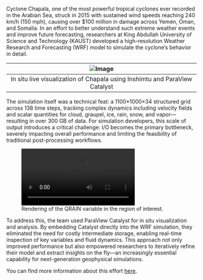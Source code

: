 
Cyclone Chapala, one of the most powerful tropical cyclones ever recorded in the Arabian Sea, struck in 2015 with sustained wind speeds reaching 240 km/h (150 mph), causing over $100 million in damage across Yemen, Oman, and Somalia. In an effort to better understand such extreme weather events and improve future forecasting, researchers at King Abdullah University of Science and Technology (KAUST) developed a high-resolution Weather Research and Forecasting (WRF) model to simulate the cyclone’s behavior in detail.

|![Image](/assets/images/usecase/gallery/paraview_catalyst_huricane-2048x1182.png)|
|:--:|
|In situ live visualization of Chapala using Inshimtu and ParaView Catalyst|

The simulation itself was a technical feat: a 1100×1000×34 structured grid across 138 time steps, tracking complex dynamics including velocity fields and scalar quantities for cloud, graupel, ice, rain, snow, and vapor—resulting in over 300 GB of data. For simulation developers, this scale of output introduces a critical challenge: I/O becomes the primary bottleneck, severely impacting overall performance and limiting the feasibility of traditional post-processing workflows.

<figure>
    <video control loop autoplay>
        <source src="/assets/images/usecase/gallery/cyclone1.mp4" alt="Cyclone Simulation">
    </video>
    <figcaption>Rendering of the QRAIN variable in the region of interest.</figcaption>
</figure>

To address this, the team used ParaView Catalyst for in situ visualization and analysis. By embedding Catalyst directly into the WRF simulation, they eliminated the need for costly intermediate storage, enabling real-time inspection of key variables and fluid dynamics. This approach not only improved performance but also empowered researchers to iteratively refine their model and extract insights on the fly—an increasingly essential capability for next-generation geophysical simulations.

You can find more information about this effort [here](https://www.kitware.com/cyclone-chapala-simulation-with-paraview-catalyst-through-kaust-imshimtu-library/).
